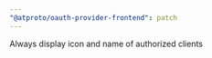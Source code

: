 ```yaml
---
"@atproto/oauth-provider-frontend": patch
---
```


Always display icon and name of authorized clients
